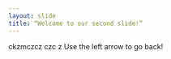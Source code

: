 ```yaml
---
layout: slide
title: “Welcome to our second slide!”
---
```

ckzmczcz czc z
Use the left arrow to go back!
